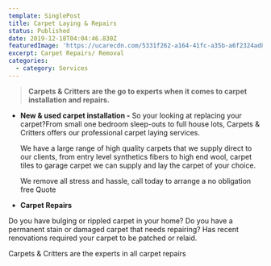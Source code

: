 ```yaml
---
template: SinglePost
title: Carpet Laying & Repairs
status: Published
date: 2019-12-18T04:04:46.830Z
featuredImage: 'https://ucarecdn.com/5331f262-a164-41fc-a35b-a6f2324ad851/'
excerpt: Carpet Repairs/ Removal
categories:
  - category: Services
---
```

> **Carpets & Critters are the go to experts when it comes to carpet installation and repairs.** 

* **New & used carpet installation -** So your looking at replacing your carpet?From small one bedroom sleep-outs to full house lots, Carpets & Critters offers our professional carpet laying services. 

  We have a large range of high quality carpets that we supply direct to our clients, from entry level synthetics fibers to high end wool, carpet tiles to garage carpet we can supply and lay the carpet of your choice.

  We remove all stress and hassle, call today to arrange a no obligation free Quote 


* **Carpet Repairs** 

Do you have bulging or rippled carpet in your home? Do you have a permanent stain or damaged carpet that needs repairing? Has recent renovations required your carpet to be patched or relaid. 

Carpets & Critters are the experts in all carpet repairs
